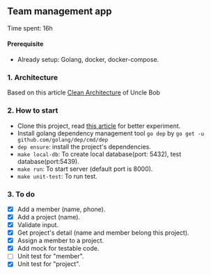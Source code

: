## Team management app

Time spent: 16h

#### Prerequisite
- Already setup: Golang, docker, docker-compose.

### 1. Architecture
Based on this article [Clean Architecture](https://blog.cleancoder.com/uncle-bob/2012/08/13/the-clean-architecture.html) of Uncle Bob

### 2. How to start
- Clone this project, read [this article](https://luantranminh.github.io/blog/l%C3%A0m-sao-%C4%91%C3%B3ng-g%C3%B3p-cho-1-project-vi%E1%BA%BFt-b%E1%BA%B1ng-go-v%E1%BB%9Bi-git/) for better experiment.
- Install golang dependency management tool `go dep` by `go get -u github.com/golang/dep/cmd/dep`
- `dep ensure`: install the project's dependencies.
- `make local-db`: To create local database(port: 5432), test database(port:5439).
- `make run`: To start server (default port is 8000).
- `make unit-test`: To run test.

### 3. To do 
- [x] Add a member (name, phone).
- [x] Add a project (name).
- [x] Validate input.
- [x] Get project's detail (name and member belong this project).
- [x] Assign a member to a project.
- [x] Add mock for testable code.
- [ ] Unit test for "member".
- [x] Unit test for "project".